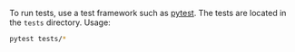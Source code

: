 To run tests, use a test framework such as [pytest](https://docs.pytest.org/en/7.1.x/). The
tests are located in the `tests` directory. Usage:

```bash
pytest tests/*
```

